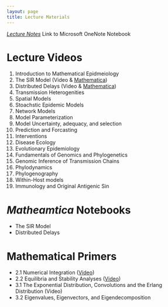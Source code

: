 ```yaml
---
layout: page
title: Lecture Materials
---
```

[*Lecture Notes*](https://1drv.ms/u/s!AocKn_gb7B2DgRiM-X3r5UFTbp4w) Link to Microsoft OneNote Notebook

# Lecture Videos
1. Introduction to Mathematical Epidmeiology
2. The SIR Model (Video & [Mathematica](https://storage.cloud.google.com/math496/Lecture2_SIR.nb)) 
3. Distributed Delays (Video & [Mathematica](https://storage.cloud.google.com/math496/Lecture3_Delays.nb))
4. Transmission Heterogenities
5. Spatial Models
6. Stoachstic Epidemic Models
7. Network Models
8. Model Parameterization
9. Model Uncertainty, adequacy, and selection
10. Prediction and Forcasting
11. Interventions
12. Disease Ecology
13. Evolutionary Epidemiology
14. Fundamentals of Genomics and Phylogenetics
15. Genomic Inference of Transmission Chains
16. Phylodynamics
17. Phylogenography
18. Within-Host models
19. Immunology and Original Antigenic Sin

# _Matheamtica_ Notebooks
* The SIR Model
* Distributed Delays

# Mathematical Primers
* 2.1 Numerical Integration ([Video](https://storage.cloud.google.com/math496/Primer2_1.mp4.zip))
* 2.2 Equilibria and Stability Analyses ([Video](https://storage.cloud.google.com/math496/Primer2_2.mp4.zip))
* 3.1 The Exponential Distribution, Convolutions and the Erlang Distribution (Video)
* 3.2 Eigenvalues, Eigenvectors, and Eigendecomposition
